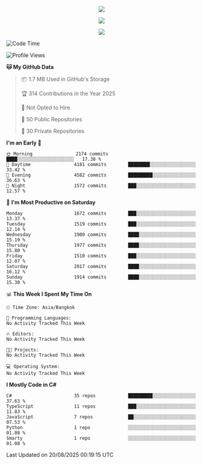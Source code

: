 <p align="center">
  <a href="say-hi.gif"> 
    <img align="center" src="say-hi.gif"/>
  </a>
</p>
<p align="center">
  <a href="https://github.com/htthinh1999">
    <img align="center" src="https://github-readme-stats-kappa-pink.vercel.app/api?username=htthinh1999&show_icons=true&count_private=true&theme=dracula"/>
  </a>
</p>
<p align="center">
  <a href="https://github.com/htthinh1999">
    <img src="https://github-readme-stats-kappa-pink.vercel.app/api/top-langs/?username=htthinh1999&layout=compact&langs_count=6&count_private=true&hide=tsql,hlsl,glsl,shaderlab&theme=dracula"/>
  </a>
</p>

<!--START_SECTION:waka-->
![Code Time](http://img.shields.io/badge/Code%20Time-0%20secs-blue)

![Profile Views](http://img.shields.io/badge/Profile%20Views-1-blue)

**🐱 My GitHub Data** 

> 📦 1.7 MB Used in GitHub's Storage 
 > 
> 🏆 314 Contributions in the Year 2025
 > 
> 🚫 Not Opted to Hire
 > 
> 📜 50 Public Repositories 
 > 
> 🔑 30 Private Repositories 
 > 
**I'm an Early 🐤** 

```text
🌞 Morning                2174 commits        ████░░░░░░░░░░░░░░░░░░░░░   17.38 % 
🌆 Daytime                4181 commits        ████████░░░░░░░░░░░░░░░░░   33.42 % 
🌃 Evening                4582 commits        █████████░░░░░░░░░░░░░░░░   36.63 % 
🌙 Night                  1572 commits        ███░░░░░░░░░░░░░░░░░░░░░░   12.57 % 
```
📅 **I'm Most Productive on Saturday** 

```text
Monday                   1672 commits        ███░░░░░░░░░░░░░░░░░░░░░░   13.37 % 
Tuesday                  1519 commits        ███░░░░░░░░░░░░░░░░░░░░░░   12.14 % 
Wednesday                1900 commits        ████░░░░░░░░░░░░░░░░░░░░░   15.19 % 
Thursday                 1977 commits        ████░░░░░░░░░░░░░░░░░░░░░   15.80 % 
Friday                   1510 commits        ███░░░░░░░░░░░░░░░░░░░░░░   12.07 % 
Saturday                 2017 commits        ████░░░░░░░░░░░░░░░░░░░░░   16.12 % 
Sunday                   1914 commits        ████░░░░░░░░░░░░░░░░░░░░░   15.30 % 
```


📊 **This Week I Spent My Time On** 

```text
🕑︎ Time Zone: Asia/Bangkok

💬 Programming Languages: 
No Activity Tracked This Week

🔥 Editors: 
No Activity Tracked This Week

🐱‍💻 Projects: 
No Activity Tracked This Week

💻 Operating System: 
No Activity Tracked This Week
```

**I Mostly Code in C#** 

```text
C#                       35 repos            █████████░░░░░░░░░░░░░░░░   37.63 % 
TypeScript               11 repos            ███░░░░░░░░░░░░░░░░░░░░░░   11.83 % 
JavaScript               7 repos             ██░░░░░░░░░░░░░░░░░░░░░░░   07.53 % 
Python                   1 repo              ░░░░░░░░░░░░░░░░░░░░░░░░░   01.08 % 
Smarty                   1 repo              ░░░░░░░░░░░░░░░░░░░░░░░░░   01.08 % 
```




 Last Updated on 20/08/2025 00:19:15 UTC
<!--END_SECTION:waka-->
